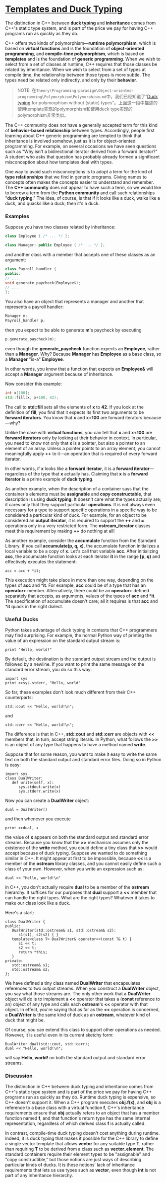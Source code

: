 # [Templates and Duck Typing](https://www.drdobbs.com/templates-and-duck-typing/184401971)

The distinction in C++ between **duck typing** and **inheritance** comes from C++'s static type system, and is part of the price we pay for having C++ programs run as quickly as they do.

C++ offers two kinds of polymorphism—**runtime polymorphism**, which is based on **virtual functions** and is the foundation of **object-oriented programming**, and **compile-time polymorphism**, which is based on **templates** and is the foundation of **generic programming**. When we wish to select from a set of classes at runtime, C++ requires that those classes be related by inheritance. When we wish to select from a set of types at compile time, the relationship between those types is more subtle. The types need be related only indirectly, and only by their **behavior**.

> NOTE: 在`Theory\Programming-paradigm\Object-oriented-programming\Polymorphism\Polymorphism.md`中，我们已经知道了“[Duck typing](https://en.wikipedia.org/wiki/Duck_typing) for polymorphism without (static) types”。上面这一段中描述的使用template实现的polymorphism和使用duck type实现的polymorphism非常类似。

The C++ community does not have a generally accepted term for this kind of **behavior-based relationship** between types. Accordingly, people first learning about C++ generic programming are tempted to think that inheritance is involved somehow, just as it is for object-oriented programming. For example, on several occasions we have seen questions such as "Why isn't a bidirectional iterator derived from a forward iterator?" A student who asks that question has probably already formed a significant misconception about how templates deal with types.



One way to avoid such misconceptions is to adopt a term for the kind of **type relationships** that we find in generic programs. Giving names to concepts often makes the concepts easier to understand and remember. The **C++ community** does not appear to have such a term, so we would like to borrow a term from the **Python community** and call such relationships "**duck typing**." The idea, of course, is that if it looks like a duck, walks like a duck, and quacks like a duck; then it's a duck.

### Examples



Suppose you have two classes related by inheritance:



```c++
class Employee { /* ... */ };

class Manager: public Employee { /* ... */ };
```

and another class with a member that accepts one of these classes as an argument:

```c++
class Payroll_handler {
public:
// ...
void generate_paycheck(Employee&);
// ...
};
```

You also have an object that represents a manager and another that represents a payroll handler:

```c++
Manager m;
Payroll_handler p;
```

then you expect to be able to generate **m**'s paycheck by executing

```c++
p.generate_paycheck(m);
```

even though the **generate_paycheck** function expects an **Employee**, rather than a **Manager**. Why? Because **Manager** has **Employee** as a base class, so a **Manager** "is-a" **Employee**.

In other words, you know that a function that expects an **Employee&** will accept a **Manager** argument because of inheritance.

Now consider this example:

```c++
int x[100];
std::fill(x, x+100, 42);
```



The call to **std::fill** sets all the elements of **x** to **42**. If you look at the definition of **fill**, you find that it expects its first two arguments to be **forward iterators**. You know that **x** and **x+100** are forward iterators because—why?

Unlike the case with **virtual functions**, you can tell that **x** and **x+100** are **forward iterators** only by looking at their behavior in context. In particular, you need to know not only that **x** is a pointer, but also a pointer to an element of an array. Unless a pointer points to an array element, you cannot meaningfully apply **++** to it—an operation that is required of every forward iterator.

In other words, if **x** looks like a **forward iterator**, it is a **forward iterator**—regardless of the type that **x** actually has. Claiming that **x** is a **forward iterator** is a prime example of **duck typing**.

As another example, when the description of a container says that the container's elements must be **assignable** and **copy constructable**, that description is using **duck typing**. It doesn't care what the types actually are; it cares only that they support particular **operations**. It is not always even necessary for a type to support specific operations in a specific way to be considered a particular kind of duck. For example, for an object to be considered an **output iterator**, it is required to support the **++** and **=** operations only in a very restricted form. The **ostream_iterator** classes meet this requirement by making **++** do nothing at all!



As another example, consider the **accumulate** function from the Standard Library. If you call **accumulate(p, q, x)**, the accumulate function initializes a local variable to be a copy of **x**. Let's call that variable **acc**. After initializing **acc**, the accumulate function looks at each iterator **it** in the range **[p, q)** and effectively executes the statement:



```
acc = acc + *it;
```



This execution might take place in more than one way, depending on the types of **acc** and ***it**. For example, **acc** could be of a type that has an **operator+** member. Alternatively, there could be an **operator+** defined separately that accepts, as arguments, values of the types of **acc** and ***it**. The specification of accumulate doesn't care; all it requires is that **acc** and ***it** quack in the right dialect.

### Useful Ducks



Python takes advantage of duck typing in contexts that C++ programmers may find surprising. For example, the normal Python way of printing the value of an expression on the standard output stream is:



```
print "Hello, world!"
```



By default, the destination is the standard output stream and the output is followed by a newline. If you want to print the same message on the standard error stream, you do so this way:



```
import sys
print >>sys.stderr, "Hello, world"
```



So far, these examples don't look much different from their C++ counterparts:



```
std::cout << "Hello, world!\n";
```



and



```
std::cerr << "Hello, world!\n";
```



The difference is that in C++, **std::cout** and **std::cerr** are objects with **<<** members that, in turn, accept string literals. In Python, what follows the **>>** is an object of any type that happens to have a method named **write**.



Suppose that for some reason, you want to make it easy to write the same text on both the standard output and standard error files. Doing so in Python is easy:



```
import sys
class DualWriter:
   def write(self, x):
      sys.stdout.write(x)
      sys.stderr.write(x)
```



Now you can create a **DualWriter** object:



```
dual = DualWriter()
```



and then whenever you execute



```
print >>dual, x
```



the value of **x** appears on both the standard output and standard error streams. Because you know that the **>>** mechanism assumes only the existence of the **write** method, you could define a tiny class that **>>** would accept because of duck typing. Suppose we wanted to do something similar in C++. It might appear at first to be impossible, because **<<** is a member of the **ostream** library classes, and you cannot easily define such a class of your own. However, when you write an expression such as:



```
dual << "Hello, world!\n"
```



in C++, you don't actually require **dual** to be a member of the **ostream** hierarchy. It suffices for our purposes that **dual** support a **<<** member that can handle the right types. What are the right types? Whatever it takes to make our class look like a duck.



Here's a start:



```
class DualWriter {
public:
   DualWriter(std::ostream& s1, std::ostream& s2):
      s1(s1), s2(s2) { }
   template<class T> DualWriter& operator<<(const T& t) {
      s1 << t;
      s2 << t;
      return *this;
   }
private:
   std::ostream& s1;
   std::ostream& s2;
};
```



We have defined a tiny class named **DualWriter** that encapsulates references to two output streams. When you construct a **DualWriter** object, you say what those streams are. The only other work that a **DualWriter** object will do is to implement a **<<** operator that takes a (**const** reference to an) object of any type and calls each **ostream**'s **<<** operator with that object. In effect, you're saying that as far as the **<<** operation is concerned, a **DualWriter** is the same kind of duck as an **ostream**, whatever kind of duck that might be.



Of course, you can extend this class to support other operations as needed. However, it is useful even in its current sketchy form:



```
DualWriter dual(std::cout, std::cerr);
dual << "Hello, world!\n";
```



will say **Hello, world!** on both the standard output and standard error streams.

### Discussion



The distinction in C++ between duck typing and inheritance comes from C++'s static type system and is part of the price we pay for having C++ programs run as quickly as they do. Runtime duck typing is expensive, so C++ doesn't support it. When a C++ program executes **obj.f(x)**, and **obj** is a reference to a base class with a virtual function **f**, C++'s inheritance requirements ensure that **obj** actually refers to an object that has a member function named **f**, and that function's return type has the same internal representation, regardless of which derived class **f** is actually called.



In contrast, compile-time duck typing doesn't cost anything during runtime. Indeed, it is duck typing that makes it possible for the C++ library to define a single vector template that allows **vector** for any suitable type **T**, rather than requiring **T** to be derived from a class such as **vector_element**. The standard containers require their element types to be "assignable" and "copy constructible," but those notions are just ways of describing particular kinds of ducks. It is these notions' lack of inheritance requirements that lets us use types such as **vector**, even though **int** is not part of any inheritance hierarchy.